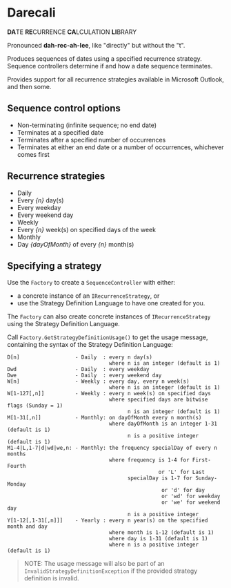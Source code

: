 
# Darecali

**DA**TE **RE**CURRENCE **CA**LCULATION **LI**BRARY

Pronounced **dah-rec-ah-lee**, like "directly" but without the "t".

Produces sequences of dates using a specified recurrence strategy.  Sequence controllers determine if and how a date sequence terminates.

Provides support for all recurrence strategies available in Microsoft Outlook, and then some.

## Sequence control options

* Non-terminating (infinite sequence; no end date)
* Terminates at a specified date
* Terminates after a specified number of occurrences
* Terminates at either an end date or a number of occurrences, whichever comes first

## Recurrence strategies

* Daily
 * Every _{n}_ day(s)
 * Every weekday
 * Every weekend day
* Weekly
 * Every _{n}_ week(s) on specified days of the week
* Monthly
 * Day _{dayOfMonth}_ of every _{n}_ month(s)

## Specifying a strategy

Use the `Factory` to create a `SequenceController` with either:
* a concrete instance of an `IRecurrenceStrategy`, or
* use the Strategy Definition Language to have one created for you.

The `Factory` can also create concrete instances of `IRecurrenceStrategy` using the Strategy Definition Language.  

Call `Factory.GetStrategyDefinitionUsage()` to get the usage message, containing the syntax of the Strategy Definition Language:

```
D[n]                  - Daily  : every n day(s)
                                 where n is an integer (default is 1)
Dwd                   - Daily  : every weekday
Dwe                   - Daily  : every weekend day
W[n]                  - Weekly : every day, every n week(s)
                                 where n is an integer (default is 1)
W[1-127[,n]]          - Weekly : every n week(s) on specified days
                                 where specified days are bitwise flags (Sunday = 1)
                                       n is an integer (default is 1)
M[1-31[,n]]           - Monthly: on dayOfMonth every n month(s)
                                 where dayOfMonth is an integer 1-31 (default is 1)
                                       n is a positive integer (default is 1)
M1-4|L,1-7|d|wd|we,n: - Monthly: the frequency specialDay of every n months
                                 where frequency is 1-4 for First-Fourth
                                                 or 'L' for Last
                                       specialDay is 1-7 for Sunday-Monday
                                                  or 'd' for day
                                                  or 'wd' for weekday
                                                  or 'we' for weekend day
                                       n is a positive integer
Y[1-12[,1-31[,n]]]    - Yearly : every n year(s) on the specified month and day
                                 where month is 1-12 (default is 1)
                                 where day is 1-31 (default is 1)
                                 where n is a positive integer (default is 1)
```

>NOTE: The usage message will also be part of an `InvalidStrategyDefinitionException` if the provided strategy definition is invalid.